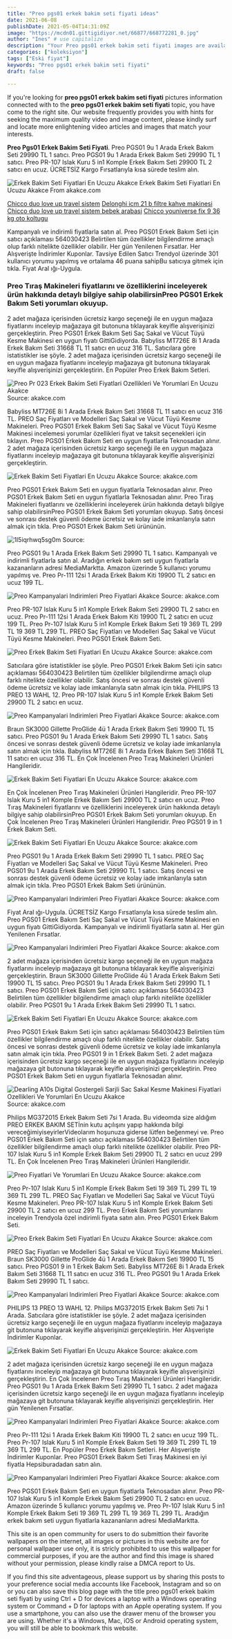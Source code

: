```yaml
---
title: "Preo pgs01 erkek bakim seti fiyati ideas"
date: 2021-06-08
publishDate: 2021-05-04T14:31:09Z
image: "https://mcdn01.gittigidiyor.net/66877/668772281_0.jpg"
author: "Ines" # use capitalize
description: "Your Preo pgs01 erkek bakim seti fiyati images are available. Preo pgs01 erkek bakim seti fiyati are a topic that is being searched for and liked by netizens today. You can Find and Download the Preo pgs01 erkek bakim seti fiyati files here. Get all royalty-free photos and vectors."
categories: ["koleksiyon"]
tags: ["Eski fiyat"]
keywords: "Preo pgs01 erkek bakim seti fiyati"
draft: false

---
```


If you're looking for **preo pgs01 erkek bakim seti fiyati** pictures information connected with to the **preo pgs01 erkek bakim seti fiyati** topic, you have come to the right  site.  Our website frequently  provides you with  hints  for seeking  the maximum  quality video and image  content, please kindly surf and locate more enlightening video articles and images  that match your interests.

**Preo Pgs01 Erkek Bakim Seti Fiyati**. Preo PGS01 9u 1 Arada Erkek Bakım Seti 29990 TL 1 satıcı. Preo PGS01 9u 1 Arada Erkek Bakım Seti 29990 TL 1 satıcı. Preo PR-107 Islak Kuru 5 in1 Komple Erkek Bakım Seti 29900 TL 2 satıcı en ucuz. ÜCRETSİZ Kargo Fırsatlarıyla kısa sürede teslim alın.

![Erkek Bakim Seti Fiyatlari En Ucuzu Akakce](https://cdn.akakce.com/philips/philips-multigroom-5000-serisi-mg5716-15-9-u-1-arada-x.jpg "Erkek Bakim Seti Fiyatlari En Ucuzu Akakce")
Erkek Bakim Seti Fiyatlari En Ucuzu Akakce From akakce.com

[Chicco duo love up travel sistem](/chicco-duo-love-up-travel-sistem/)
[Delonghi icm 21 b filtre kahve makinesi](/delonghi-icm-21-b-filtre-kahve-makinesi/)
[Chicco duo love up travel sistem bebek arabasi](/chicco-duo-love-up-travel-sistem-bebek-arabasi/)
[Chicco youniverse fix 9 36 kg oto koltugu](/chicco-youniverse-fix-9-36-kg-oto-koltugu/)

Kampanyalı ve indirimli fiyatlarla satın al. Preo PGS01 Erkek Bakım Seti için satıcı açıklaması 564030423 Belirtilen tüm özellikler bilgilendirme amaçlı olup farklı nitelikte özellikler olabilir. Her gün Yenilenen Fırsatlar. Her Alışverişte İndirimler Kuponlar. Tavsiye Edilen Satıcı Trendyol üzerinde 301 kullanıcı yorumu yapılmış ve ortalama 46 puana sahipBu satıcıya gitmek için tıkla. Fiyat Aral ığı-Uygula.

### Preo Tıraş Makineleri fiyatlarını ve özelliklerini inceleyerek ürün hakkında detaylı bilgiye sahip olabilirsinPreo PGS01 Erkek Bakım Seti yorumları okuyup.

2 adet mağaza içerisinden ücretsiz kargo seçeneği ile en uygun mağaza fiyatlarını inceleyip mağazaya git butonuna tıklayarak keyifle alışverişinizi gerçekleştirin. Preo PGS01 Erkek Bakım Seti Saç Sakal ve Vücut Tüyü Kesme Makinesi en uygun fiyatı GittiGidiyorda. Babyliss MT726E 8i 1 Arada Erkek Bakım Seti 31668 TL 11 satıcı en ucuz 316 TL. Satıcılara göre istatistikler ise şöyle. 2 adet mağaza içerisinden ücretsiz kargo seçeneği ile en uygun mağaza fiyatlarını inceleyip mağazaya git butonuna tıklayarak keyifle alışverişinizi gerçekleştirin. En Popüler Preo Erkek Bakım Setleri.


![Preo Pr 023 Erkek Bakim Seti Fiyatlari Ozellikleri Ve Yorumlari En Ucuzu Akakce](https://iis-akakce.akamaized.net/p.x?%2F%2Freimg%2Dteknosa%2Dcloud%2Dprod%2Emncdn%2Ecom%2Fmnresize%2F600%2F600%2Fproductimage%2F120241950%2F120241950%5F0%5FMC%2F46576051%2Epng "Preo Pr 023 Erkek Bakim Seti Fiyatlari Ozellikleri Ve Yorumlari En Ucuzu Akakce")
Source: akakce.com

Babyliss MT726E 8i 1 Arada Erkek Bakım Seti 31668 TL 11 satıcı en ucuz 316 TL. PREO Saç Fiyatları ve Modelleri Saç Sakal ve Vücut Tüyü Kesme Makineleri. Preo PGS01 Erkek Bakım Seti Saç Sakal ve Vücut Tüyü Kesme Makinesi incelemesi yorumlar özellikleri fiyat ve taksit seçenekleri için tıklayın. Preo PGS01 Erkek Bakım Seti en uygun fiyatlarla Teknosadan alınır. 2 adet mağaza içerisinden ücretsiz kargo seçeneği ile en uygun mağaza fiyatlarını inceleyip mağazaya git butonuna tıklayarak keyifle alışverişinizi gerçekleştirin.

![Erkek Bakim Seti Fiyatlari En Ucuzu Akakce](https://cdn.akakce.com/philips/philips-multigroom-5000-serisi-mg5716-15-9-u-1-arada-x.jpg "Erkek Bakim Seti Fiyatlari En Ucuzu Akakce")
Source: akakce.com

Preo PGS01 Erkek Bakım Seti en uygun fiyatlarla Teknosadan alınır. Preo PGS01 Erkek Bakım Seti en uygun fiyatlarla Teknosadan alınır. Preo Tıraş Makineleri fiyatlarını ve özelliklerini inceleyerek ürün hakkında detaylı bilgiye sahip olabilirsinPreo PGS01 Erkek Bakım Seti yorumları okuyup. Satış öncesi ve sonrası destek güvenli ödeme ücretsiz ve kolay iade imkanlarıyla satın almak için tıkla. Preo PGS01 Erkek Bakım Seti ürününün.

![1l5iqrhwq5sg0m](https://iis-akakce.akamaized.net/p.z?%2F%2Fn11scdn%2Eakamaized%2Enet%2Fa1%2F1024%2Fkozmetik%2Dkisisel%2Dbakim%2Fsac%2Dve%2Dsakal%2Dkesme%2Dmakinesi%2Fpreo%2Dpgs01%2D9%2Din%2D1%2Derkek%2Dbakim%2Dseti%5F%5F1371451508397010%2Epng "1l5iqrhwq5sg0m")
Source: 

Preo PGS01 9u 1 Arada Erkek Bakım Seti 29990 TL 1 satıcı. Kampanyalı ve indirimli fiyatlarla satın al. Aradığın erkek bakım seti uygun fiyatlarla kazananların adresi MediaMarktta. Amazon üzerinde 5 kullanıcı yorumu yapılmış ve. Preo Pr-111 12si 1 Arada Erkek Bakım Kiti 19900 TL 2 satıcı en ucuz 199 TL.

![Preo Kampanyalari Indirimleri Preo Fiyatlari Akakce](https://cdn.akakce.com/preo/preo-my-music-mm06-6-w-x.jpg "Preo Kampanyalari Indirimleri Preo Fiyatlari Akakce")
Source: akakce.com

Preo PR-107 Islak Kuru 5 in1 Komple Erkek Bakım Seti 29900 TL 2 satıcı en ucuz. Preo Pr-111 12si 1 Arada Erkek Bakım Kiti 19900 TL 2 satıcı en ucuz 199 TL. Preo Pr-107 Islak Kuru 5 in1 Komple Erkek Bakım Seti 19 369 TL 299 TL 19 369 TL 299 TL. PREO Saç Fiyatları ve Modelleri Saç Sakal ve Vücut Tüyü Kesme Makineleri. Preo PGS01 Erkek Bakım Seti.

![Preo Erkek Bakim Seti Fiyatlari En Ucuzu Akakce](https://mcdn01.gittigidiyor.net/65665/656658561_0.jpg "Preo Erkek Bakim Seti Fiyatlari En Ucuzu Akakce")
Source: akakce.com

Satıcılara göre istatistikler ise şöyle. Preo PGS01 Erkek Bakım Seti için satıcı açıklaması 564030423 Belirtilen tüm özellikler bilgilendirme amaçlı olup farklı nitelikte özellikler olabilir. Satış öncesi ve sonrası destek güvenli ödeme ücretsiz ve kolay iade imkanlarıyla satın almak için tıkla. PHILIPS 13 PREO 13 WAHL 12. Preo PR-107 Islak Kuru 5 in1 Komple Erkek Bakım Seti 29900 TL 2 satıcı en ucuz.

![Preo Kampanyalari Indirimleri Preo Fiyatlari Akakce](https://reimg-teknosa-cloud-prod.mncdn.com/mnresize/600/600/productimage/120242355/120242355_0_MC/51059246.jpg "Preo Kampanyalari Indirimleri Preo Fiyatlari Akakce")
Source: akakce.com

Braun SK3000 Gillette ProGlide 4ü 1 Arada Erkek Bakım Seti 19900 TL 15 satıcı. Preo PGS01 9u 1 Arada Erkek Bakım Seti 29990 TL 1 satıcı. Satış öncesi ve sonrası destek güvenli ödeme ücretsiz ve kolay iade imkanlarıyla satın almak için tıkla. Babyliss MT726E 8i 1 Arada Erkek Bakım Seti 31668 TL 11 satıcı en ucuz 316 TL. En Çok İncelenen Preo Tıraş Makineleri Ürünleri Hangileridir.

![Erkek Bakim Seti Fiyatlari En Ucuzu Akakce](https://cdn.akakce.com/braun/braun-mgk3242-7-si-1-arada-x.jpg "Erkek Bakim Seti Fiyatlari En Ucuzu Akakce")
Source: akakce.com

En Çok İncelenen Preo Tıraş Makineleri Ürünleri Hangileridir. Preo PR-107 Islak Kuru 5 in1 Komple Erkek Bakım Seti 29900 TL 2 satıcı en ucuz. Preo Tıraş Makineleri fiyatlarını ve özelliklerini inceleyerek ürün hakkında detaylı bilgiye sahip olabilirsinPreo PGS01 Erkek Bakım Seti yorumları okuyup. En Çok İncelenen Preo Tıraş Makineleri Ürünleri Hangileridir. Preo PGS01 9 in 1 Erkek Bakım Seti.

![Erkek Bakim Seti Fiyatlari En Ucuzu Akakce](https://cdn.akakce.com/braun/braun-mgk7220-gillette-fusion5-proglide-10-u-1-arada-x.jpg "Erkek Bakim Seti Fiyatlari En Ucuzu Akakce")
Source: akakce.com

Preo PGS01 9u 1 Arada Erkek Bakım Seti 29990 TL 1 satıcı. PREO Saç Fiyatları ve Modelleri Saç Sakal ve Vücut Tüyü Kesme Makineleri. Preo PGS01 9u 1 Arada Erkek Bakım Seti 29990 TL 1 satıcı. Satış öncesi ve sonrası destek güvenli ödeme ücretsiz ve kolay iade imkanlarıyla satın almak için tıkla. Preo PGS01 Erkek Bakım Seti ürününün.

![Preo Kampanyalari Indirimleri Preo Fiyatlari Akakce](https://cdn.akakce.com/preo/preo-my-camera-pmc03-hd-x.jpg "Preo Kampanyalari Indirimleri Preo Fiyatlari Akakce")
Source: akakce.com

Fiyat Aral ığı-Uygula. ÜCRETSİZ Kargo Fırsatlarıyla kısa sürede teslim alın. Preo PGS01 Erkek Bakım Seti Saç Sakal ve Vücut Tüyü Kesme Makinesi en uygun fiyatı GittiGidiyorda. Kampanyalı ve indirimli fiyatlarla satın al. Her gün Yenilenen Fırsatlar.

![Preo Kampanyalari Indirimleri Preo Fiyatlari Akakce](https://cdn.akakce.com/preo/preo-my-sound-ms08-x.jpg "Preo Kampanyalari Indirimleri Preo Fiyatlari Akakce")
Source: akakce.com

2 adet mağaza içerisinden ücretsiz kargo seçeneği ile en uygun mağaza fiyatlarını inceleyip mağazaya git butonuna tıklayarak keyifle alışverişinizi gerçekleştirin. Braun SK3000 Gillette ProGlide 4ü 1 Arada Erkek Bakım Seti 19900 TL 15 satıcı. Preo PGS01 9u 1 Arada Erkek Bakım Seti 29990 TL 1 satıcı. Preo PGS01 Erkek Bakım Seti için satıcı açıklaması 564030423 Belirtilen tüm özellikler bilgilendirme amaçlı olup farklı nitelikte özellikler olabilir. Preo PGS01 9u 1 Arada Erkek Bakım Seti 29990 TL 1 satıcı.

![Erkek Bakim Seti Fiyatlari En Ucuzu Akakce](https://cdn.akakce.com/fakir/fakir-ultracare-all-in-one-6-si-1-arada-x.jpg "Erkek Bakim Seti Fiyatlari En Ucuzu Akakce")
Source: akakce.com

Preo PGS01 Erkek Bakım Seti için satıcı açıklaması 564030423 Belirtilen tüm özellikler bilgilendirme amaçlı olup farklı nitelikte özellikler olabilir. Satış öncesi ve sonrası destek güvenli ödeme ücretsiz ve kolay iade imkanlarıyla satın almak için tıkla. Preo PGS01 9 in 1 Erkek Bakım Seti. 2 adet mağaza içerisinden ücretsiz kargo seçeneği ile en uygun mağaza fiyatlarını inceleyip mağazaya git butonuna tıklayarak keyifle alışverişinizi gerçekleştirin. Preo PGS01 Erkek Bakım Seti en uygun fiyatlarla Teknosadan alınır.

![Dearling A10s Digital Gostergeli Sarjli Sac Sakal Kesme Makinesi Fiyatlari Ozellikleri Ve Yorumlari En Ucuzu Akakce](https://iis-akakce.akamaized.net/p.z?%2F%2Fmcdn01%2Egittigidiyor%2Enet%2F62998%2F629989171%5F0%2Ejpg "Dearling A10s Digital Gostergeli Sarjli Sac Sakal Kesme Makinesi Fiyatlari Ozellikleri Ve Yorumlari En Ucuzu Akakce")
Source: akakce.com

Philips MG372015 Erkek Bakım Seti 7si 1 Arada. Bu videomda size aldığım PREO ERKEK BAKIM SETİnin kutu açılışını yapıp hakkında bilgi vereceğimiyiseyirlerVideolarım hoşunuza giderse lütfen beğenmeyi ve. Preo PGS01 Erkek Bakım Seti için satıcı açıklaması 564030423 Belirtilen tüm özellikler bilgilendirme amaçlı olup farklı nitelikte özellikler olabilir. Preo PR-107 Islak Kuru 5 in1 Komple Erkek Bakım Seti 29900 TL 2 satıcı en ucuz 299 TL. En Çok İncelenen Preo Tıraş Makineleri Ürünleri Hangileridir.

![Preo Fiyatlari Ve Yorumlari En Ucuzu Akakce](https://iis-akakce.akamaized.net/p.x?%2F%2Fcdn%2Edsmcdn%2Ecom%2Fty66%2Fproduct%2Fmedia%2Fimages%2F20210205%2F20%2F60310648%2F61950961%2F1%2F1%5Forg%5Fzoom%2Ejpg%3FboutiqueId%3D559106%26merchantId%3D107870 "Preo Fiyatlari Ve Yorumlari En Ucuzu Akakce")
Source: akakce.com

Preo Pr-107 Islak Kuru 5 in1 Komple Erkek Bakım Seti 19 369 TL 299 TL 19 369 TL 299 TL. PREO Saç Fiyatları ve Modelleri Saç Sakal ve Vücut Tüyü Kesme Makineleri. Preo PR-107 Islak Kuru 5 in1 Komple Erkek Bakım Seti 29900 TL 2 satıcı en ucuz 299 TL. Preo Erkek Bakım Seti yorumlarını inceleyin Trendyola özel indirimli fiyata satın alın. Preo PGS01 Erkek Bakım Seti.

![Preo Erkek Bakim Seti Fiyatlari En Ucuzu Akakce](https://iis-akakce.akamaized.net/p.x?%2F%2Fmcdn01%2Egittigidiyor%2Enet%2F66436%2F664363205%5F0%2Ejpg "Preo Erkek Bakim Seti Fiyatlari En Ucuzu Akakce")
Source: akakce.com

PREO Saç Fiyatları ve Modelleri Saç Sakal ve Vücut Tüyü Kesme Makineleri. Braun SK3000 Gillette ProGlide 4ü 1 Arada Erkek Bakım Seti 19900 TL 15 satıcı. Preo PGS01 9 in 1 Erkek Bakım Seti. Babyliss MT726E 8i 1 Arada Erkek Bakım Seti 31668 TL 11 satıcı en ucuz 316 TL. Preo PGS01 9u 1 Arada Erkek Bakım Seti 29990 TL 1 satıcı.

![Preo Kampanyalari Indirimleri Preo Fiyatlari Akakce](https://reimg-teknosa-cloud-prod.mncdn.com/mnresize/600/600/productimage/125088934/125088934_0_MC/51743400.jpg "Preo Kampanyalari Indirimleri Preo Fiyatlari Akakce")
Source: akakce.com

PHILIPS 13 PREO 13 WAHL 12. Philips MG372015 Erkek Bakım Seti 7si 1 Arada. Satıcılara göre istatistikler ise şöyle. 2 adet mağaza içerisinden ücretsiz kargo seçeneği ile en uygun mağaza fiyatlarını inceleyip mağazaya git butonuna tıklayarak keyifle alışverişinizi gerçekleştirin. Her Alışverişte İndirimler Kuponlar.

![Erkek Bakim Seti Fiyatlari En Ucuzu Akakce](https://cdn.akakce.com/_bro/2082/14057/14057_16_158690_274370x.jpg "Erkek Bakim Seti Fiyatlari En Ucuzu Akakce")
Source: akakce.com

2 adet mağaza içerisinden ücretsiz kargo seçeneği ile en uygun mağaza fiyatlarını inceleyip mağazaya git butonuna tıklayarak keyifle alışverişinizi gerçekleştirin. En Çok İncelenen Preo Tıraş Makineleri Ürünleri Hangileridir. Preo PGS01 9u 1 Arada Erkek Bakım Seti 29990 TL 1 satıcı. 2 adet mağaza içerisinden ücretsiz kargo seçeneği ile en uygun mağaza fiyatlarını inceleyip mağazaya git butonuna tıklayarak keyifle alışverişinizi gerçekleştirin. Her gün Yenilenen Fırsatlar.

![Preo Kampanyalari Indirimleri Preo Fiyatlari Akakce](https://n11scdn.akamaized.net/a1/1024/kitap-muzik-film-oyun/multikopter/preo-cx-005-quadcopter-drone__0744551667188078.jpg "Preo Kampanyalari Indirimleri Preo Fiyatlari Akakce")
Source: akakce.com

Preo Pr-111 12si 1 Arada Erkek Bakım Kiti 19900 TL 2 satıcı en ucuz 199 TL. Preo Pr-107 Islak Kuru 5 in1 Komple Erkek Bakım Seti 19 369 TL 299 TL 19 369 TL 299 TL. En Popüler Preo Erkek Bakım Setleri. Her Alışverişte İndirimler Kuponlar. Preo PGS01 Erkek Bakım Seti Tıraş Makinesi en iyi fiyatla Hepsiburadadan satın alın.

![Preo Kampanyalari Indirimleri Preo Fiyatlari Akakce](https://mcdn01.gittigidiyor.net/66877/668772281_0.jpg "Preo Kampanyalari Indirimleri Preo Fiyatlari Akakce")
Source: akakce.com

Preo PGS01 Erkek Bakım Seti en uygun fiyatlarla Teknosadan alınır. Preo PR-107 Islak Kuru 5 in1 Komple Erkek Bakım Seti 29900 TL 2 satıcı en ucuz. Amazon üzerinde 5 kullanıcı yorumu yapılmış ve. Preo Pr-107 Islak Kuru 5 in1 Komple Erkek Bakım Seti 19 369 TL 299 TL 19 369 TL 299 TL. Aradığın erkek bakım seti uygun fiyatlarla kazananların adresi MediaMarktta.

This site is an open community for users to do submittion their favorite wallpapers on the internet, all images or pictures in this website are for personal wallpaper use only, it is stricly prohibited to use this wallpaper for commercial purposes, if you are the author and find this image is shared without your permission, please kindly raise a DMCA report to Us.

If you find this site adventageous, please support us by sharing this posts to your preference social media accounts like Facebook, Instagram and so on or you can also save this blog page with the title preo pgs01 erkek bakim seti fiyati by using Ctrl + D for devices a laptop with a Windows operating system or Command + D for laptops with an Apple operating system. If you use a smartphone, you can also use the drawer menu of the browser you are using. Whether it's a Windows, Mac, iOS or Android operating system, you will still be able to bookmark this website.
